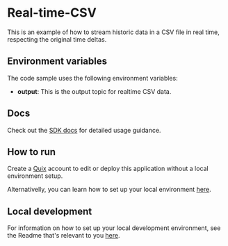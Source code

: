 # Real-time-CSV

This is an example of how to stream historic data in a CSV file in real time, respecting the original time deltas.

## Environment variables

The code sample uses the following environment variables:

- **output**: This is the output topic for realtime CSV data.

## Docs
Check out the [SDK docs](https://quix.ai/docs/sdk/introduction.html) for detailed usage guidance.

## How to run
Create a [Quix](https://portal.platform.quix.ai/self-sign-up?xlink=github) account to edit or deploy this application without a local environment setup.

Alternativelly, you can learn how to set up your local environment [here](/python/local-development).


## Local development

For information on how to set up your local development environment, see the Readme that's relevant to you [here](../../local-development/).

